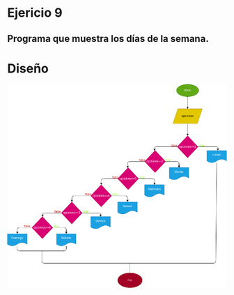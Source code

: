 # Ejericio 9

## Programa que muestra los días de la semana.

# Diseño
![Diagrama de flujo](diagrama.png "diagrama de flujo")